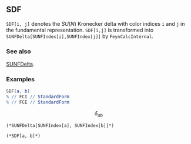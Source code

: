 ## SDF

`SDF[i, j]` denotes the $SU(N)$ Kronecker delta with color indices `i` and `j` in the fundamental representation. `SDF[i,j]` is transformed into `SUNFDelta[SUNFIndex[i],SUNFIndex[j]]` by `FeynCalcInternal`.

### See also

[SUNFDelta](SUNFDelta).

### Examples

```mathematica
SDF[a, b]
% // FCI // StandardForm
% // FCE // StandardForm
```

$$\delta _{ab}$$

```
(*SUNFDelta[SUNFIndex[a], SUNFIndex[b]]*)

(*SDF[a, b]*)
```
